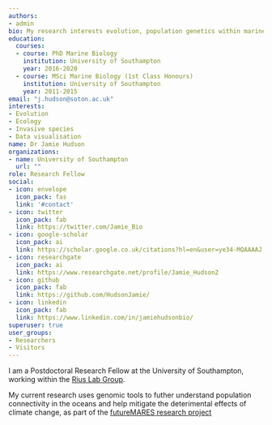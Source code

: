 ```yaml
---
authors:
- admin
bio: My research interests evolution, population genetics within marine invertebrates, and invasive species.
education:
  courses:
  - course: PhD Marine Biology
    institution: University of Southampton
    year: 2016-2020
  - course: MSci Marine Biology (1st Class Honours)
    institution: University of Southampton
    year: 2011-2015
email: "j.hudson@soton.ac.uk"
interests:
- Evolution
- Ecology
- Invasive species
- Data visualisation
name: Dr Jamie Hudson
organizations:
- name: University of Southampton
  url: ""
role: Research Fellow
social:
- icon: envelope
  icon_pack: fas
  link: '#contact'
- icon: twitter
  icon_pack: fab
  link: https://twitter.com/Jamie_Bio
- icon: google-scholar
  icon_pack: ai
  link: https://scholar.google.co.uk/citations?hl=en&user=ye34-MQAAAAJ
- icon: researchgate
  icon_pack: ai
  link: https://www.researchgate.net/profile/Jamie_Hudson2
- icon: github
  icon_pack: fab
  link: https://github.com/HudsonJamie/
- icon: linkedin
  icon_pack: fab
  link: https://www.linkedin.com/in/jamiehudsonbio/
superuser: true
user_groups:
- Researchers
- Visitors
---
```


I am a Postdoctoral Research Fellow at the University of Southampton, working within the [Rius Lab Group](http://riuslab.com/).

My current research uses genomic tools to futher understand population connectivity in the oceans and help mitigate the deterimental effects of climate change, as part of the [futureMARES research project](https://www.futuremares.eu/) 

